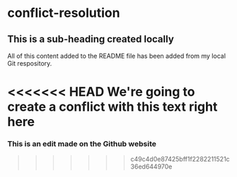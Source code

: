 # conflict-resolution

## This is a sub-heading created locally

All of this content added to the README file has been added from my local Git respository. 

<<<<<<< HEAD
We're going to create a conflict with this text right here
=======

### This is an edit made on the Github website
>>>>>>> c49c4d0e87425bff1f2282211521c36ed644970e
